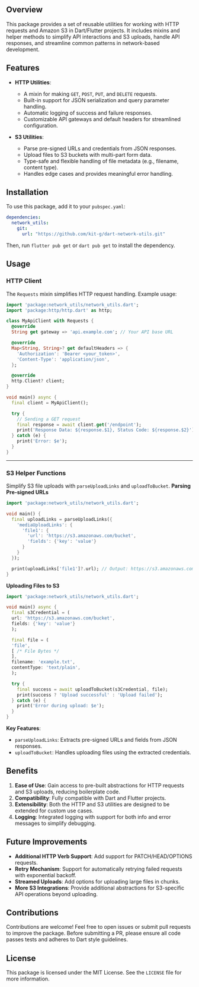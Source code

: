 ## Overview

This package provides a set of reusable utilities for working with HTTP requests and Amazon S3 in Dart/Flutter projects.
It includes mixins and helper methods to simplify API interactions and S3 uploads, handle API responses, and streamline
common patterns in network-based development.

## Features

- **HTTP Utilities**:
    - A mixin for making `GET`, `POST`, `PUT`, and `DELETE` requests.
    - Built-in support for JSON serialization and query parameter handling.
    - Automatic logging of success and failure responses.
    - Customizable API gateways and default headers for streamlined configuration.

- **S3 Utilities**:
    - Parse pre-signed URLs and credentials from JSON responses.
    - Upload files to S3 buckets with multi-part form data.
    - Type-safe and flexible handling of file metadata (e.g., filename, content type).
    - Handles edge cases and provides meaningful error handling.

## Installation

To use this package, add it to your `pubspec.yaml`:

```yaml
dependencies:
  network_utils:
    git:
      url: "https://github.com/kit-g/dart-network-utils.git"
```

Then, run `flutter pub get` or `dart pub get` to install the dependency.

## Usage

### HTTP Client

The `Requests` mixin simplifies HTTP request handling. Example usage:

```dart
import 'package:network_utils/network_utils.dart';
import 'package:http/http.dart' as http;

class MyApiClient with Requests {
  @override
  String get gateway => 'api.example.com'; // Your API base URL

  @override
  Map<String, String>? get defaultHeaders => {
    'Authorization': 'Bearer <your_token>',
    'Content-Type': 'application/json',
  };

  @override
  http.Client? client;
}

void main() async {
  final client = MyApiClient();

  try {
    // Sending a GET request
    final response = await client.get('/endpoint');
    print('Response Data: ${response.$1}, Status Code: ${response.$2}');
  } catch (e) {
    print('Error: $e');
  }
}
```

---

### S3 Helper Functions

Simplify S3 file uploads with `parseUploadLinks` and `uploadToBucket`.
**Parsing Pre-signed URLs**

```dart
import 'package:network_utils/network_utils.dart';

void main() {
  final uploadLinks = parseUploadLinks({
    'mediaUploadLinks': {
      'file1': {
        'url': 'https://s3.amazonaws.com/bucket',
        'fields': {'key': 'value'}
      }
    }
  });

  print(uploadLinks['file1']?.url); // Output: https://s3.amazonaws.com/bucket
}
```

**Uploading Files to S3**

```dart
import 'package:network_utils/network_utils.dart';

void main() async {
  final s3Credential = (
  url: 'https://s3.amazonaws.com/bucket',
  fields: {'key': 'value'}
  );

  final file = (
  'file',
  [ /* File Bytes */
  ],
  filename: 'example.txt',
  contentType: 'text/plain',
  );

  try {
    final success = await uploadToBucket(s3Credential, file);
    print(success ? 'Upload successful' : 'Upload failed');
  } catch (e) {
    print('Error during upload: $e');
  }
}
```

**Key Features**:

- `parseUploadLinks`: Extracts pre-signed URLs and fields from JSON responses.
- `uploadToBucket`: Handles uploading files using the extracted credentials.

## Benefits

1. **Ease of Use**: Gain access to pre-built abstractions for HTTP requests and S3 uploads, reducing boilerplate code.
2. **Compatibility**: Fully compatible with Dart and Flutter projects.
3. **Extensibility**: Both the HTTP and S3 utilities are designed to be extended for custom use cases.
4. **Logging**: Integrated logging with support for both info and error messages to simplify debugging.

## Future Improvements

- **Additional HTTP Verb Support**: Add support for PATCH/HEAD/OPTIONS requests.
- **Retry Mechanism**: Support for automatically retrying failed requests with exponential backoff.
- **Streamed Uploads**: Add options for uploading large files in chunks.
- **More S3 Integrations**: Provide additional abstractions for S3-specific API operations beyond uploading.

## Contributions

Contributions are welcome! Feel free to open issues or submit pull requests to improve the package. Before submitting a
PR, please ensure all code passes tests and adheres to Dart style guidelines.

## License

This package is licensed under the MIT License. See the `LICENSE` file for more information.
